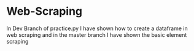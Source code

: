 # Web-Scraping

In Dev Branch of practice.py I have shown how to create a dataframe in web scraping and in the master branch I have shown the basic element scraping
